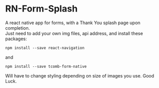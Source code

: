 # RN-Form-Splash
A react native app for forms, with a Thank You splash page upon completion.<br>
Just need to add your own img files, api address, and install these packages:

    npm install --save react-navigation

and

    npm install --save tcomb-form-native

Will have to change styling depending on size of images you use.
Good Luck.
